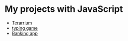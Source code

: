 # My projects with JavaScript

- [Terarrium](terrarium)
- [typing game](typing-game)
- [Banking app](banking-app)
